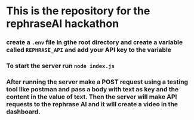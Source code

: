 # This is the repository for the rephraseAI hackathon


### create a `.env` file in gthe root directory and create a variable called `REPHRASE_API` and add your API key to the variable

### To start the server run `node index.js`
### After running the server make a POST request using a testing tool like postman and pass a body with text as key and the content in the value of text. Then the server will make API requests to the rephrase AI and it will create a video in the dashboard. 